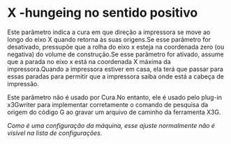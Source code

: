X -hungeing no sentido positivo
====
Este parâmetro indica a cura em que direção a impressora se move ao longo do eixo X quando retorna às suas origens.Se esse parâmetro for desativado, pressupõe que a rolha do eixo x esteja na coordenada zero (ou negativa) do volume de construção.Se esse parâmetro for ativado, assume que a parada no eixo x está na coordenada X máxima da impressora.Quando a impressora estiver em casa, ela terá que passar para essas paradas para permitir que a impressora saiba onde está a cabeça de impressão.

Este parâmetro não é usado por Cura.No entanto, ele é usado pelo plug-in x3Gwriter para implementar corretamente o comando de pesquisa da origem do código G ao gravar um arquivo de caminho da ferramenta X3G.

*Como é uma configuração da máquina, esse ajuste normalmente não é visível na lista de configurações.*